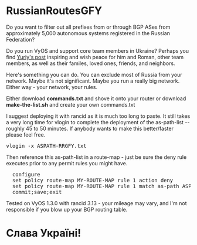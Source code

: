 # RussianRoutesGFY

Do you want to filter out all prefixes from or through BGP ASes from approximately 5,000 autonomous systems registered in the Russian Federation?

Do you run VyOS and support core team members in Ukraine? Perhaps you find <a href="https://blog.vyos.io/global-security-issue-with-russian-federation-invasion-into-ukraine">Yuriy's post</a> inspiring and wish peace for him and Roman, other team members, as well as their familes, loved ones, friends, and neighbors.  

Here's something you can do. You can exclude most of Russia from your network. Maybe it's not significant.  Maybe you run a really big network.  Either way - your network, your rules.

Either download <b>commands.txt</b> and shove it onto your router or download <b>make-the-list.sh</b> and create your own commands.txt

I suggest deploying it with rancid as it is much too long to paste.  It still takes a very long time for vlogin to complete the deployment of the as-path-list -- roughly 45 to 50 minutes. If anybody wants to make this better/faster please feel free.

<pre>vlogin -x ASPATH-RRGFY.txt <your-router-name></pre>
  
Then reference this as-path-list in a route-map - just be sure the deny rule executes prior to any permit rules you might have.

  <pre>  configure
  set policy route-map MY-ROUTE-MAP rule 1 action deny
  set policy route-map MY-ROUTE-MAP rule 1 match as-path ASPATH-RRGFY
  commit;save;exit</pre>

Tested on VyOS 1.3.0 with rancid 3.13 - your mileage may vary, and I'm not responsible if you blow up your BGP routing table.

# Cлава Україні!
